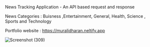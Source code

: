 News Tracking Application -  An API based request and response

News Categories : Buisness ,Entertainment, General, Health, Science , Sports and Technology

Portfolio website : https://muralidharan.neltify.app

![Screenshot (309)](https://github.com/murali2601/newsAPI/assets/89293722/97a1c578-3047-4942-9155-8bca63992a2b)

